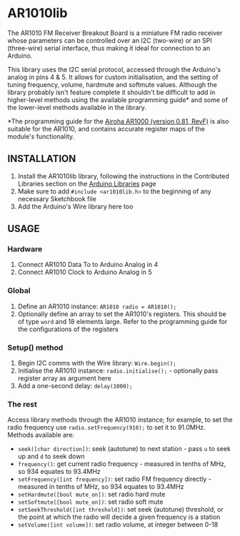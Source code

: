 AR1010lib
=========

The AR1010 FM Receiver Breakout Board is a miniature FM radio receiver whose parameters can be controlled over an I2C (two-wire) or an SPI (three-wire) serial interface, thus making it ideal for connection to an Arduino.

This library uses the I2C serial protocol, accessed through the Arduino's analog in pins 4 & 5. It allows for custom initialisation, and the setting of tuning frequency, volume, hardmute and softmute values. Although the library probably isn't feature complete it shouldn't be difficult to add in higher-level methods using the available programming guide* and some of the lower-level methods available in the library.

*The programming guide for the [Airoha AR1000 (version 0.81, RevF)](http://rtr.ca/fmradio/ar1000F_progguide-0.81.pdf) is also suitable for the AR1010, and contains accurate register maps of the module's functionality.


INSTALLATION
------------

1. Install the AR1010lib library, following the instructions in the Contributed Libraries section on the [Arduino Libraries](http://www.arduino.cc/en/Reference/Libraries) page
2. Make sure to add `#include <ar1010lib.h>` to the beginning of any necessary Sketchbook file
3. Add the Arduino's Wire library here too


USAGE
--------------

### Hardware

1. Connect AR1010 Data To to Arduino Analog in 4
2. Connect AR1010 Clock to Arduino Analog in 5 

### Global

1. Define an AR1010 instance: `AR1010 radio = AR1010();`
2. Optionally define an array to set the AR1010's registers. This should be of type `word` and 18 elements large. Refer to the programming guide for the configurations of the registers

### Setup() method

1. Begin I2C comms with the Wire library: `Wire.begin();`
2. Initialise the AR1010 instance: `radio.initialise();` - optionally pass register array as argument here
3. Add a one-second delay: `delay(1000);`

### The rest

Access library methods through the AR1010 instance; for example, to set the radio frequency use `radio.setFrequency(910);` to set it to 91.0MHz. Methods available are:

* `seek([char direction])`: seek (autotune) to next station - pass `u` to seek up and `d` to seek down
* `frequency()`: get current radio frequency - measured in tenths of MHz, so 934 equates to 93.4MHz
* `setFrequency([int frequency])`: set radio FM frequency directly - measured in tenths of MHz, so 934 equates to 93.4MHz
* `setHardmute([bool mute_on])`: set radio hard mute
* `setSoftmute([bool mute_on])`: set radio soft mute
* `setSeekThreshold([int threshold])`: set seek (autotune) threshold, or the point at which the radio will decide a given frequency is a station
* `setVolume([int volume])`: set radio volume, at integer between 0-18